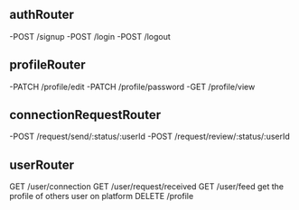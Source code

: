 ## authRouter 
-POST /signup
-POST /login
-POST /logout

## profileRouter
-PATCH /profile/edit
-PATCH /profile/password
-GET /profile/view

## connectionRequestRouter
-POST /request/send/:status/:userId
-POST /request/review/:status/:userId



## userRouter
GET /user/connection
GET /user/request/received
GET /user/feed  get the profile of others user on platform
DELETE /profile